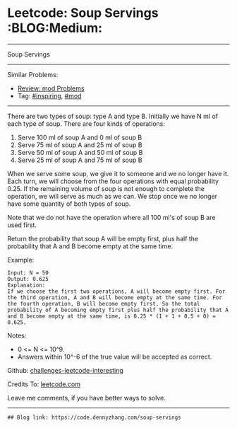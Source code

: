# Leetcode: Soup Servings     :BLOG:Medium:


---

Soup Servings  

---

Similar Problems:  
-   [Review: mod Problems](https://code.dennyzhang.com/review-mod)
-   Tag: [#inspiring](https://code.dennyzhang.com/tag/inspiring), [#mod](https://code.dennyzhang.com/tag/mod)

---

There are two types of soup: type A and type B. Initially we have N ml of each type of soup. There are four kinds of operations:  

1.  Serve 100 ml of soup A and 0 ml of soup B
2.  Serve 75 ml of soup A and 25 ml of soup B
3.  Serve 50 ml of soup A and 50 ml of soup B
4.  Serve 25 ml of soup A and 75 ml of soup B

When we serve some soup, we give it to someone and we no longer have it.  Each turn, we will choose from the four operations with equal probability 0.25. If the remaining volume of soup is not enough to complete the operation, we will serve as much as we can.  We stop once we no longer have some quantity of both types of soup.  

Note that we do not have the operation where all 100 ml's of soup B are used first.  

Return the probability that soup A will be empty first, plus half the probability that A and B become empty at the same time.  

Example:  

    Input: N = 50
    Output: 0.625
    Explanation: 
    If we choose the first two operations, A will become empty first. For the third operation, A and B will become empty at the same time. For the fourth operation, B will become empty first. So the total probability of A becoming empty first plus half the probability that A and B become empty at the same time, is 0.25 * (1 + 1 + 0.5 + 0) = 0.625.

Notes:  

-   0 <= N <= 10^9.
-   Answers within 10^-6 of the true value will be accepted as correct.

Github: [challenges-leetcode-interesting](https://github.com/DennyZhang/challenges-leetcode-interesting/tree/master/soup-servings)  

Credits To: [leetcode.com](https://leetcode.com/problems/soup-servings/description/)  

Leave me comments, if you have better ways to solve.  

---

    ## Blog link: https://code.dennyzhang.com/soup-servings
